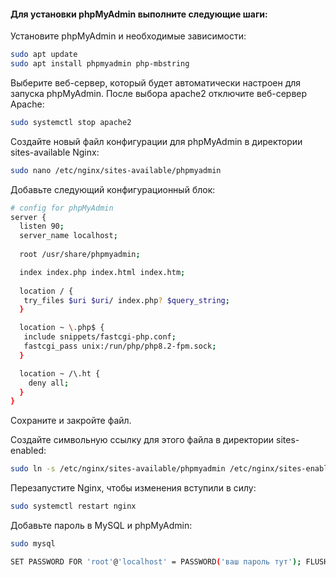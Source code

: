 #### Для установки phpMyAdmin выполните следующие шаги:

Установите phpMyAdmin и необходимые зависимости:
```sh
sudo apt update
sudo apt install phpmyadmin php-mbstring 
```

Выберите веб-сервер, который будет автоматически настроен для запуска phpMyAdmin. После выбора apache2 отключите веб-сервер Apache:
```sh
sudo systemctl stop apache2
```

Создайте новый файл конфигурации для phpMyAdmin в директории sites-available Nginx:
```sh
sudo nano /etc/nginx/sites-available/phpmyadmin
```

Добавьте следующий конфигурационный блок:
```sh
# config for phpMyAdmin
server {
  listen 90;
  server_name localhost;
  
  root /usr/share/phpmyadmin;

  index index.php index.html index.htm; 
  
  location / {
   try_files $uri $uri/ index.php? $query_string;
  }

  location ~ \.php$ {
   include snippets/fastcgi-php.conf; 
   fastcgi_pass unix:/run/php/php8.2-fpm.sock;
  }

  location ~ /\.ht {
    deny all; 
  } 
}
```

Сохраните и закройте файл.

Создайте символьную ссылку для этого файла в директории sites-enabled:
```sh
sudo ln -s /etc/nginx/sites-available/phpmyadmin /etc/nginx/sites-enabled/
```

Перезапустите Nginx, чтобы изменения вступили в силу:
```sh
sudo systemctl restart nginx
```

Добавьте пароль в MySQL и phpMyAdmin:
```sh
sudo mysql
```

```sh
SET PASSWORD FOR 'root'@'localhost' = PASSWORD('ваш пароль тут'); FLUSH PRIVILEGES;
```